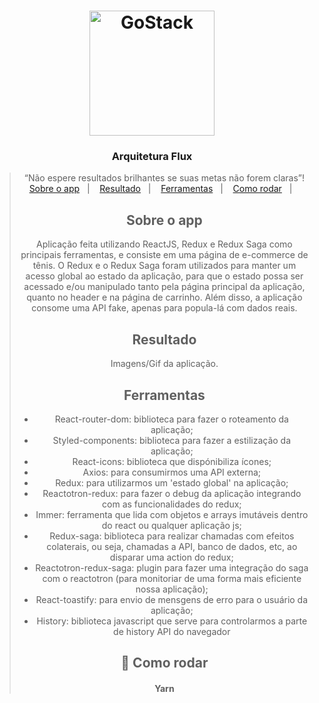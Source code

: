 <h1 align="center">
    <img alt="GoStack" src="https://rocketseat-cdn.s3-sa-east-1.amazonaws.com/bootcamp-header.png" width="200px" />
</h1>

<h3 align="center">
  Arquitetura Flux
</h3>

<blockquote align="center">“Não espere resultados brilhantes se suas metas não forem claras”!</blockquot

<p align="center">
  <a href="#sobre-o-app">Sobre o app</a>&nbsp;&nbsp;&nbsp;|&nbsp;&nbsp;&nbsp;
  <a href="#resultado">Resultado</a>&nbsp;&nbsp;&nbsp;|&nbsp;&nbsp;&nbsp;
  <a href="#ferramentas">Ferramentas</a>&nbsp;&nbsp;&nbsp;|&nbsp;&nbsp;&nbsp;
  <a href="#rocket-como-rodar">Como rodar</a>&nbsp;&nbsp;&nbsp;|&nbsp;&nbsp;&nbsp;
</p>

## Sobre o app

Aplicação feita utilizando ReactJS, Redux e Redux Saga como principais ferramentas, e consiste em uma página de e-commerce de tênis. O Redux e o Redux Saga foram utilizados para manter um acesso global ao estado da aplicação, para que o estado possa ser acessado e/ou manipulado tanto pela página principal da aplicação, quanto no header e na página de carrinho. Além disso,  a aplicação consome uma API fake, apenas para popula-lá com dados reais.

## Resultado

Imagens/Gif da aplicação.

## Ferramentas

- React-router-dom: biblioteca para fazer o roteamento da aplicação;
- Styled-components: biblioteca para fazer a estilização da aplicação;
- React-icons: biblioteca que dispónibiliza ícones;
- Axios: para consumirmos uma API externa;
- Redux: para utilizarmos um 'estado global' na aplicação;
- Reactotron-redux: para fazer o debug da aplicação integrando com as funcionalidades do redux;
- Immer: ferramenta que lida com objetos e arrays imutáveis dentro do react ou qualquer aplicação js;
- Redux-saga: biblioteca para realizar chamadas com efeitos colaterais, ou seja, chamadas a API, banco de dados, etc, ao disparar uma action do redux;
- Reactotron-redux-saga: plugin para fazer uma integração do saga com o reactotron (para monitoriar de uma forma mais eficiente nossa aplicação);
- React-toastify: para envio de mensgens de erro para o usuário da aplicação;
- History: biblioteca javascript que serve para controlarmos a parte de history API do navegador

## :rocket: Como rodar

#### Yarn



